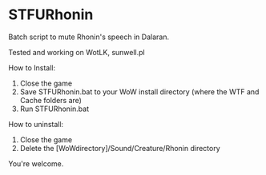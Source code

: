 # STFURhonin
Batch script to mute Rhonin's speech in Dalaran.

Tested and working on WotLK, sunwell.pl

How to Install:
1. Close the game
2. Save STFURhonin.bat to your WoW install directory (where the WTF and Cache folders are)
3. Run STFURhonin.bat

How to uninstall:
1. Close the game
2. Delete the [WoWdirectory]/Sound/Creature/Rhonin directory

You're welcome.
